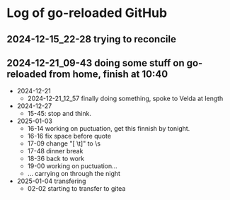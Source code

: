 # Log of go-reloaded GitHub

## 2024-12-15_22-28 trying to reconcile
## 2024-12-21_09-43 doing some stuff on go-reloaded from home, finish at 10:40
- 2024-12-21
  - 2024-12-21_12_57 finally doing something, spoke to Velda at length
- 2024-12-27
  - 15-45: stop and think.
- 2025-01-03
  - 16-14 working on puctuation, get this finnish by tonight. 
  - 16-16 fix space before quote
  - 17-09 change "[ \t]" to \s
  - 17-48 dinner break
  - 18-36 back to work
  - 19-00 working on puctuation...
  - ... carrying on through the night
- 2025-01-04 transfering
  - 02-02 starting to transfer to gitea